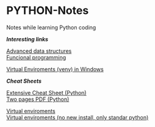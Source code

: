 # PYTHON-Notes
Notes while learning Python coding


***Interesting links***   
   
[Advanced data structures](https://github.com/bhavinjawade/Advanced-Data-Structures-with-Python)    
[Funcional programming](https://medium.com/@rohanroyjacob/functional-programming-in-python-1-lambda-map-filter-reduce-zip-6fed5b48fecb)    


[Virtual Enviroments (venv) in Windows](https://www.youtube.com/watch?v=APOPm01BVrk)


***Cheat Sheets***   

[Extensive Cheat Sheet (Python)](https://www.pythoncheatsheet.org/)   
[Two pages PDF (Python)](https://perso.limsi.fr/pointal/_media/python:cours:mementopython3-english.pdf)    

[Virtual enviroments](https://cheatography.com/ilyes64/cheat-sheets/python-virtual-environments/pdf/)   
[Virtual enviroments (no new install, only standar python)](https://gist.github.com/ryanbehdad/858b47b54be441a684efb7ae6ca98a75)   
